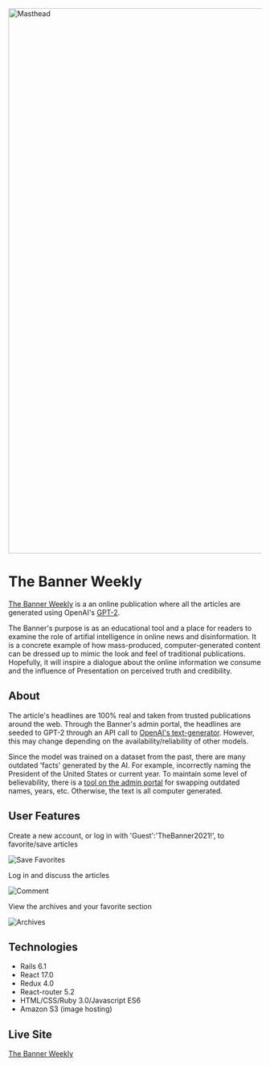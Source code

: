 <img width="1085" alt="Masthead" src="https://user-images.githubusercontent.com/10493350/113954436-ac050780-97ce-11eb-8e31-08e65d30b21c.png">

# The Banner Weekly
[The Banner Weekly](https://banner-weekly.herokuapp.com) is a an online publication where all the articles are generated using OpenAI's [GPT-2](https://en.wikipedia.org/wiki/GPT-2). 

The Banner's purpose is as an educational tool and a place for readers to examine the role of artifial intelligence in online news and disinformation. It is a concrete example of how mass-produced, computer-generated content can be dressed up to mimic the look and feel of traditional publications. Hopefully, it will inspire a dialogue about the online information we consume and the influence of Presentation on perceived truth and credibility.

## About
The article's headlines are 100% real and taken from trusted publications around the web. Through the Banner's admin portal, the headlines are seeded to GPT-2 through an API call to [OpenAI's text-generator](https://deepai.org/machine-learning-model/text-generator). However, this may change depending on the availability/reliability of other models. 

Since the model was trained on a dataset from the past, there are many outdated 'facts' generated by the AI. For example, incorrectly naming the President of the United States or current year. To maintain some level of believability, there is a [tool on the admin portal](https://github.com/MScottWold/ai_news/blob/master/app/javascript/packs/admin_portal.js) for swapping outdated names, years, etc. Otherwise, the text is all computer generated.

## User Features
Create a new account, or log in with 'Guest':'TheBanner2021!', to favorite/save articles

![Save Favorites](https://user-images.githubusercontent.com/10493350/113952227-24b59500-97ca-11eb-9166-2d8a9e3f688f.gif)



Log in and discuss the articles

![Comment](https://user-images.githubusercontent.com/10493350/113967122-3a848380-97e5-11eb-8221-7d242d5b9102.gif)



View the archives and your favorite section

![Archives](https://user-images.githubusercontent.com/10493350/113954252-5df00400-97ce-11eb-9a4c-657722572bdb.gif)


## Technologies
* Rails 6.1
* React 17.0
* Redux 4.0
* React-router 5.2
* HTML/CSS/Ruby 3.0/Javascript ES6
* Amazon S3 (image hosting)

## Live Site
[The Banner Weekly](https://banner-weekly.herokuapp.com)
